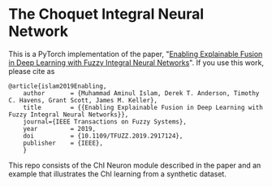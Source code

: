 # The Choquet Integral Neural Network
This is a PyTorch implementation of the paper, "[Enabling Explainable Fusion in Deep Learning with Fuzzy Integral Neural Networks](https://arxiv.org/pdf/1905.04394.pdf)".  If you use this work, please cite as 

    @article{islam2019Enabling,
        author       = {Muhammad Aminul Islam, Derek T. Anderson, Timothy C. Havens, Grant Scott, James M. Keller},
        title        = {{Enabling Explainable Fusion in Deep Learning with Fuzzy Integral Neural Networks}},
        journal={IEEE Transactions on Fuzzy Systems},
        year         = 2019,
        doi          = {10.1109/TFUZZ.2019.2917124},
        publisher    = {IEEE},
        }

This repo consists of the ChI Neuron module described in the paper and an example that illustrates the ChI learning from a synthetic dataset. 


